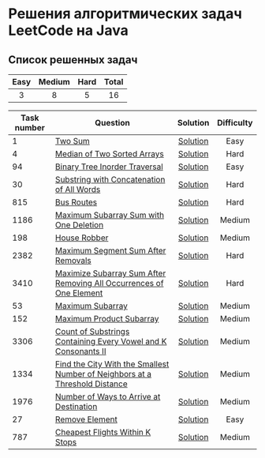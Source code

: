 # Решения алгоритмических задач LeetCode на Java

## Список решенных задач

| Easy | Medium | Hard | Total |
|:----:|:------:|:----:|:-----:|
|  3   |   8    |  5   |  16   |

| Task number | Question                                                                                                                                                                                             |                      Solution                       | Difficulty |
|-------------|------------------------------------------------------------------------------------------------------------------------------------------------------------------------------------------------------|:---------------------------------------------------:|:----------:|
| 1           | [Two Sum](https://leetcode.com/problems/two-sum/description)                                                                                                                                         |                    [Solution]()                     |    Easy    |
| 4           | [Median of Two Sorted Arrays](https://leetcode.com/problems/median-of-two-sorted-arrays/description)                                                                                                 |                    [Solution]()                     |    Hard    |
| 94          | [Binary Tree Inorder Traversal](https://leetcode.com/problems/binary-tree-inorder-traversal/description)                                                                                             |                    [Solution]()                     |    Easy    |
| 30          | [Substring with Concatenation of All Words](https://leetcode.com/problems/substring-with-concatenation-of-all-words/description)                                                                     |                    [Solution]()                     |    Hard    |
| 815         | [Bus Routes](https://leetcode.com/problems/bus-routes/description)                                                                                                                                   |                    [Solution]()                     |    Hard    |
| 1186        | [Maximum Subarray Sum with One Deletion](https://leetcode.com/problems/maximum-subarray-sum-with-one-deletion/description)                                                                           |                    [Solution]()                     |   Medium   |
| 198         | [House Robber](https://leetcode.com/problems/house-robber/description)                                                                                                                               |                    [Solution]()                     |   Medium   |
| 2382        | [Maximum Segment Sum After Removals](https://leetcode.com/problems/maximum-segment-sum-after-removals/description)                                                                                   |                    [Solution]()                     |    Hard    |
| 3410        | [Maximize Subarray Sum After Removing All Occurrences of One Element](https://leetcode.com/problems/maximize-subarray-sum-after-removing-all-occurrences-of-one-element/description)                 |                    [Solution]()                     |    Hard    |
| 53          | [Maximum Subarray](https://leetcode.com/problems/maximum-subarray/description)                                                                                                                       |                    [Solution]()                     |   Medium   |
| 152         | [Maximum Product Subarray](https://leetcode.com/problems/maximum-product-subarray/description)                                                                                                       |                    [Solution]()                     |   Medium   |
| 3306        | [Count of Substrings Containing Every Vowel and K Consonants II](https://leetcode.com/problems/count-of-substrings-containing-every-vowel-and-k-consonants-ii/description)                           |                    [Solution]()                     |   Medium   |
| 1334        | [Find the City With the Smallest Number of Neighbors at a Threshold Distance](https://leetcode.com/problems/find-the-city-with-the-smallest-number-of-neighbors-at-a-threshold-distance/description) |                    [Solution]()                     |   Medium   |
| 1976        | [Number of Ways to Arrive at Destination](https://leetcode.com/problems/number-of-ways-to-arrive-at-destination/description)                                                                         |                    [Solution]()                     |   Medium   |
| 27          | [Remove Element](https://leetcode.com/problems/remove-element/description)                                                                                                                           |                    [Solution]()                     |    Easy    |
| 787         | [Cheapest Flights Within K Stops](https://leetcode.com/problems/cheapest-flights-within-k-stops/description)                                                                                         |                    [Solution]()                     |   Medium   |

